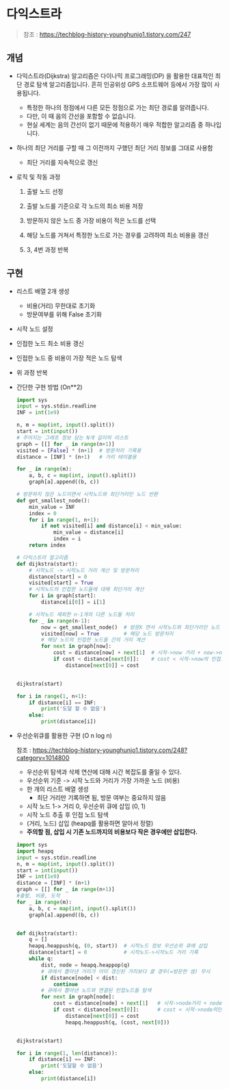 # 다익스트라

> 참조 : https://techblog-history-younghunjo1.tistory.com/247



## 개념

- 다익스트라(Dijkstra) 알고리즘은 다이나믹 프로그래밍(DP) 을 활용한 대표적인 최단 경로 탐색 알고리즘입니다. 흔히 인공위성 GPS 소프트웨어 등에서 가장 많이 사용됩니다.

  - 특정한 하나의 정점에서 다른 모든 정점으로 가는 최단 경로를 알려줍니다.
  - 다만, 이 때 음의 간선을 포함할 수 없습니다.
  - 현실 세계는 음의 간선이 없기 때문에 적용하기 매우 적합한 알고리즘 중 하나입니다.

- 하나의 최단 거리를 구할 때 그 이전까지 구했던 최단 거리 정보를 그대로 사용함

  - 최단 거리를 지속적으로 갱신

- 로직 및 작동 과정

  1) 출발 노드 선정

  2) 출발 노드를 기준으로 각 노드의 최소 비용 저장

  3) 방문하지 않은 노드 중 가장 비용이 적은 노드를 선택

  4) 해당 노드를 거쳐서 특정한 노드로 가는 경우를 고려하여 최소 비용을 갱신

  5) 3, 4번 과정 반복



## 구현

- 리스트 배열 2개 생성
  - 비용(거리) 무한대로 초기화
  - 방문여부를 위해 False 초기화
- 시작 노드 설정 
- 인접한 노드 최소 비용 갱신
- 인접한 노드 중 비용이 가장 적은 노드 탐색
- 위 과정 반복



- 간단한 구현 방법 (On**2)

  ```python
  import sys
  input = sys.stdin.readline
  INF = int(1e9)
  
  n, m = map(int, input().split())
  start = int(input())
  # 주어지는 그래프 정보 담는 N개 길이의 리스트
  graph = [[] for _ in range(n+1)]
  visited = [False] * (n+1)  # 방문처리 기록용
  distance = [INF] * (n+1)   # 거리 테이블용
  
  for _ in range(m):
      a, b, c = map(int, input().split())
      graph[a].append((b, c))
  
  # 방문하지 않은 노드이면서 시작노드와 최단거리인 노드 반환
  def get_smallest_node():
      min_value = INF
      index = 0
      for i in range(1, n+1):
          if not visited[i] and distance[i] < min_value:
              min_value = distance[i]
              index = i
      return index
  
  # 다익스트라 알고리즘
  def dijkstra(start):
      # 시작노드 -> 시작노드 거리 계산 및 방문처리
      distance[start] = 0
      visited[start] = True
      # 시작노드의 인접한 노드들에 대해 최단거리 계산
      for i in graph[start]:
          distance[i[0]] = i[1]
  
      # 시작노드 제외한 n-1개의 다른 노드들 처리
      for _ in range(n-1):
          now = get_smallest_node()  # 방문X 면서 시작노드와 최단거리인 노드 반환
          visited[now] = True        # 해당 노드 방문처리
          # 해당 노드의 인접한 노드들 간의 거리 계산
          for next in graph[now]:
              cost = distance[now] + next[1]  # 시작->now 거리 + now->now의 인접노드 거리
              if cost < distance[next[0]]:    # cost < 시작->now의 인접노드 다이렉트 거리
                  distance[next[0]] = cost
  
  
  dijkstra(start)
  
  for i in range(1, n+1):
      if distance[i] == INF:
          print('도달 할 수 없음')
      else:
          print(distance[i])
  
  ```

  

- 우선순위큐를 활용한 구현 (O n log n)

  참조 : https://techblog-history-younghunjo1.tistory.com/248?category=1014800

  - 우선순위 탐색과 삭제 연산에 대해 시간 복잡도를 줄일 수 있다.
  - 우선순위 기준 -> 시작 노드와 거리가 가장 가까운 노드 (비용)
  - 한 개의 리스트 배열 생성
    - 최단 거리만 기록하면 됨, 방문 여부는 중요하지 않음
  - 시작 노드 1-> 거리 0, 우선순위 큐에 삽입 (0, 1) 
  - 시작 노드 추출 후 인접 노드 탐색
  - (거리, 노드) 삽입 (heapq를 활용하면 알아서 정렬)
  - **주의할 점, 삽입 시 기존 노드까지의 비용보다 작은 경우에만 삽입한다.**

  ```python
  import sys
  import heapq
  input = sys.stdin.readline
  n, m = map(int, input().split())
  start = int(input())
  INF = int(1e9)
  distance = [INF] * (n+1)
  graph = [[] for _ in range(n+1)]
  #출발, 비용, 도착
  for _ in range(m):
      a, b, c = map(int, input().split())
      graph[a].append((b, c))
  
  
  def dijkstra(start):
      q = []
      heapq.heappush(q, (0, start))  # 시작노드 정보 우선순위 큐에 삽입
      distance[start] = 0            # 시작노드->시작노드 거리 기록
      while q:
          dist, node = heapq.heappop(q)
          # 큐에서 뽑아낸 거리가 이미 갱신된 거리보다 클 경우(=방문한 셈) 무시
          if distance[node] < dist:
              continue
          # 큐에서 뽑아낸 노드와 연결된 인접노드들 탐색
          for next in graph[node]:
              cost = distance[node] + next[1]   # 시작->node거리 + node->node의인접노드 거리
              if cost < distance[next[0]]:      # cost < 시작->node의인접노드 거리
                  distance[next[0]] = cost
                  heapq.heappush(q, (cost, next[0]))
  
  
  dijkstra(start)
  
  for i in range(1, len(distance)):
      if distance[i] == INF:
          print('도달할 수 없음')
      else:
          print(distance[i])
  ```

  

